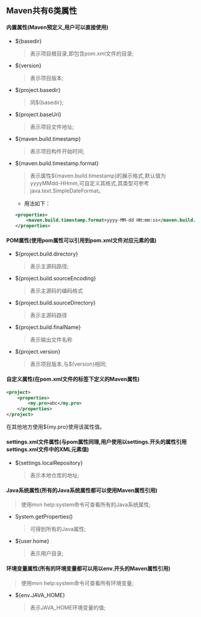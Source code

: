 ## Maven共有6类属性

#### 内置属性(Maven预定义,用户可以直接使用)

* ${basedir}
    > 表示项目根目录,即包含pom.xml文件的目录;

* ${version}
    > 表示项目版本;

* ${project.basedir}
    > 同${basedir};

* ${project.baseUri}
    > 表示项目文件地址;

* ${maven.build.timestamp}
    > 表示项目构件开始时间;

* ${maven.build.timestamp.format}
    > 表示属性${maven.build.timestamp}的展示格式,默认值为yyyyMMdd-HHmm,可自定义其格式,其类型可参考java.text.SimpleDateFormat。
    * 用法如下：
    ```xml
    <properties>
        <maven.build.timestamp.format>yyyy-MM-dd HH:mm:ss</maven.build.timestamp.format>
    </properties>
    ```
    
#### POM属性(使用pom属性可以引用到pom.xml文件对应元素的值)
* ${project.build.directory}
    > 表示主源码路径;
* ${project.build.sourceEncoding}
    > 表示主源码的编码格式
* ${project.build.sourceDirectory}
    > 表示主源码路径
* ${project.build.finalName}
    > 表示输出文件名称
* ${project.version}
    > 表示项目版本,与${version}相同;

#### 自定义属性(在pom.xml文件的<properties>标签下定义的Maven属性)
```xml
<project>
    <properties>
        <my.pro>abc</my.pro>
    </properties>
</project>
```
在其他地方使用${my.pro}使用该属性值。

#### settings.xml文件属性(与pom属性同理,用户使用以settings.开头的属性引用settings.xml文件中的XML元素值)
* ${settings.localRepository}
    > 表示本地仓库的地址;

#### Java系统属性(所有的Java系统属性都可以使用Maven属性引用)
> 使用mvn help:system命令可查看所有的Java系统属性;
* System.getProperties()
    > 可得到所有的Java属性;
* ${user.home}
    > 表示用户目录;

#### 环境变量属性(所有的环境变量都可以用以env.开头的Maven属性引用)
> 使用mvn help:system命令可查看所有环境变量;
* ${env.JAVA_HOME}
    > 表示JAVA_HOME环境变量的值;